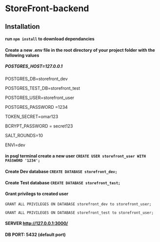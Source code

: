 # StoreFront-backend
## Installation
#### run `npm install` to download dependancies 
#### Create a new .env file in the root directory of your project folder with the following values
##### POSTGRES_HOST=127.0.0.1
POSTGRES_DB=storefront_dev

POSTGRES_TEST_DB=storefront_test

POSTGRES_USER=storefront_user

POSTGRES_PASSWORD =1234

TOKEN_SECRET=omar123

BCRYPT_PASSWORD = secret123

SALT_ROUNDS=10

ENVI=dev 

#### in psql terminal create a new user `CREATE USER storefront_user WITH PASSWORD '1234';`

#### Create Dev database `CREATE DATABASE storefront_dev; `

#### Create Test database `CREATE DATABASE storefront_test;`

#### Grant privilegs to created user
`GRANT ALL PRIVILEGES ON DATABASE storefront_dev to storefront_user;`

`GRANT ALL PRIVILEGES ON DATABASE storefront_test to storefront_user;`

#### SERVER http://127.0.0.1:3000/
#### DB PORT: 5432 (default port)

